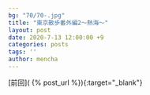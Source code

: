 ```yaml
---
bg: "70/70-.jpg"
title: "東京散歩番外編2～熱海～"
layout: post
date: 2020-7-13 12:00:00 +9
categories: posts
tags: ''
author: mencha
---
```


[前回]( {% post_url  %}){:target="_blank"}  

<!--more-->
![]()
